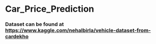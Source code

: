 # Car_Price_Prediction

### Dataset can be found at https://www.kaggle.com/nehalbirla/vehicle-dataset-from-cardekho
